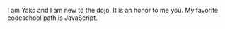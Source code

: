 I am Yako and I am new to the dojo. It is an honor to me you.
My favorite codeschool path is JavaScript.
